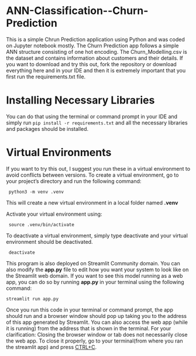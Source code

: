 # ANN-Classification--Churn-Prediction

This is a simple Chrun Prediction application using Python and was coded on Jupyter notebook mostly. The Churn Prediction app follows a simple ANN structure consisting of one hot encoding. The Churn_Modelling.csv is the dataset and contains information about customers and their details.
If you want to download and try this out, fork the repository or download everything here and in your IDE and then it is extremely important that you first run the requirements.txt file. 

# Installing Necessary Libraries
You can do that using the terminal or command prompt in your IDE and simply run ``` pip install -r requirements.txt ``` and all the necessary libraries and packages should be installed. 

# Virtual Environments
If you want to try this out, I suggest you run these in a virtual environment to avoid conflicts between versions.
To create a virtual environment, go to your project’s directory and run the following command:  
```
 python3 -m venv .venv
```
This will create a new virtual environment in a local folder named **.venv**

Activate your virtual environment using: 
```
 source .venv/bin/activate
```

To deactivate a virtual environment, simply type deactivate and your virtual environment should be deactivated.
```
 deactivate 
```

This program is also deployed on Streamlit Community domain. You can also modify the **app.py** file to edit how you want your system to look like on the Streamlit web domain. If you want to see this model running as a web app, you can do so by running **app.py** in your terminal using the following command: 
```
streamlit run app.py
```
Once you run this code in your terminal or command prompt, the app should run and a browser window should pop up taking you to the address of this app generated by Streamlit. You can also access the web app (while it is running) from the address that is shown in the terminal. 
For your clarification: Closing the browser window or tab does not necessarily close the web app. To close it properly, go to your terminal(from where you ran the streamlit app) and press <ins>CTRL+C</ins>. 
